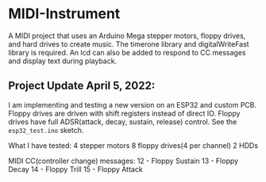 # MIDI-Instrument
A MIDI project that uses an Arduino Mega stepper motors, floppy drives, and hard drives to create music. The timerone library and digitalWriteFast library is required. An lcd can also be added to respond to CC messages and display text during playback.

## Project Update April 5, 2022:

I am implementing and testing a new version on an ESP32 and custom PCB. Floppy drives are driven with shift registers instead of direct IO. Floppy drives have full ADSR(attack, decay, sustain, release) control. See the `esp32_test.ino` sketch. 

What I have tested:
4 stepper motors
8 floppy drives(4 per channel)
2 HDDs

MIDI CC(controller change) messages:
12 - Floppy Sustain
13 - Floppy Decay
14 - Floppy Trill
15 - Floppy Attack
